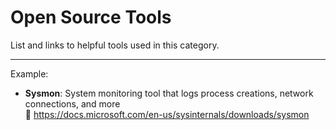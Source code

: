 # Open Source Tools

List and links to helpful tools used in this category.

---

Example:

- **Sysmon**: System monitoring tool that logs process creations, network connections, and more  
  🔗 https://docs.microsoft.com/en-us/sysinternals/downloads/sysmon
